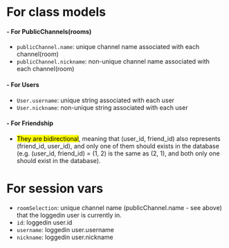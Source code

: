 

# For class models

#### - For PublicChannels(rooms)

* `publicChannel.name`: unique channel name associated with each channel(room)
* `publicChannel.nickname`: non-unique channel name associated with each channel(room)

#### - For Users

* `User.username`: unique string associated with each user
* `User.nickname`: non-unique string associated with each user


#### - For Friendship

* <mark>They are bidirectional</mark>, meaning that (user_id, friend_id) also represents (friend_id, user_id), and only one of them should exists in the database
(e.g. (user_id, friend_id) = (1, 2) is the same as (2, 1), and both only one should exist in the database).



# For session vars

* `roomSelection`: unique channel name (publicChannel.name - see above) that the loggedin user is currently in.
* `id`: loggedin user.id
* `username`: loggedin user.username
* `nickname`: loggedin user.nickname
